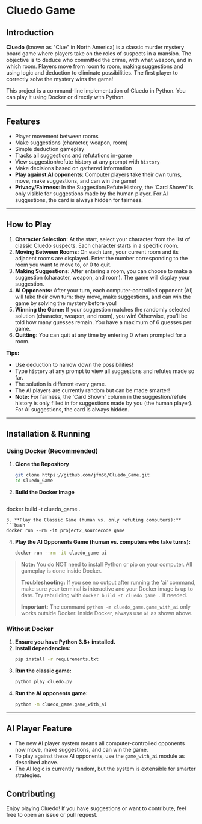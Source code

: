 # Cluedo Game

## Introduction

**Cluedo** (known as "Clue" in North America) is a classic murder mystery board game where players take on the roles of suspects in a mansion. The objective is to deduce who committed the crime, with what weapon, and in which room. Players move from room to room, making suggestions and using logic and deduction to eliminate possibilities. The first player to correctly solve the mystery wins the game!

This project is a command-line implementation of Cluedo in Python. You can play it using Docker or directly with Python.

---

## Features
- Player movement between rooms
- Make suggestions (character, weapon, room)
- Simple deduction gameplay
- Tracks all suggestions and refutations in-game
- View suggestion/refute history at any prompt with `history`
- Make decisions based on gathered information
- **Play against AI opponents**: Computer players take their own turns, move, make suggestions, and can win the game!
- **Privacy/Fairness**: In the Suggestion/Refute History, the 'Card Shown' is only visible for suggestions made by the human player. For AI suggestions, the card is always hidden for fairness.

---

## How to Play

1. **Character Selection:** At the start, select your character from the list of classic Cluedo suspects. Each character starts in a specific room.
2. **Moving Between Rooms:** On each turn, your current room and its adjacent rooms are displayed. Enter the number corresponding to the room you want to move to, or 0 to quit.
3. **Making Suggestions:** After entering a room, you can choose to make a suggestion (character, weapon, and room). The game will display your suggestion.
4. **AI Opponents:** After your turn, each computer-controlled opponent (AI) will take their own turn: they move, make suggestions, and can win the game by solving the mystery before you!
5. **Winning the Game:** If your suggestion matches the randomly selected solution (character, weapon, and room), you win! Otherwise, you’ll be told how many guesses remain. You have a maximum of 6 guesses per game.
6. **Quitting:** You can quit at any time by entering 0 when prompted for a room.

**Tips:**
- Use deduction to narrow down the possibilities!
- Type `history` at any prompt to view all suggestions and refutes made so far.
- The solution is different every game.
- The AI players are currently random but can be made smarter!
- **Note:** For fairness, the 'Card Shown' column in the suggestion/refute history is only filled in for suggestions made by you (the human player). For AI suggestions, the card is always hidden.

---

## Installation & Running

### Using Docker (Recommended)

1. **Clone the Repository**
   ```bash
   git clone https://github.com/jfm56/Cluedo_Game.git
   cd Cluedo_Game
   ```
2. **Build the Docker Image**
   ```bash
  docker build -t cluedo_game .
   ```
3. **Play the Classic Game (human vs. only refuting computers):**
   ```bash
   docker run --rm -it project2_sourcecode game
   ```
4. **Play the AI Opponents Game (human vs. computers who take turns):**
   ```bash
   docker run --rm -it cluedo_game ai
   ```

> **Note:** You do NOT need to install Python or pip on your computer. All gameplay is done inside Docker.
> 
> **Troubleshooting:** If you see no output after running the 'ai' command, make sure your terminal is interactive and your Docker image is up to date. Try rebuilding with `docker build -t cluedo_game .` if needed.
> 
> **Important:** The command `python -m cluedo_game.game_with_ai` only works outside Docker. Inside Docker, always use `ai` as shown above.

### Without Docker

1. **Ensure you have Python 3.8+ installed.**
2. **Install dependencies:**
   ```bash
   pip install -r requirements.txt
   ```
3. **Run the classic game:**
   ```bash
   python play_cluedo.py
   ```
4. **Run the AI opponents game:**
   ```bash
   python -m cluedo_game.game_with_ai
   ```

---

## AI Player Feature

- The new AI player system means all computer-controlled opponents now move, make suggestions, and can win the game.
- To play against these AI opponents, use the `game_with_ai` module as described above.
- The AI logic is currently random, but the system is extensible for smarter strategies.

## Contributing

Enjoy playing Cluedo! If you have suggestions or want to contribute, feel free to open an issue or pull request.

